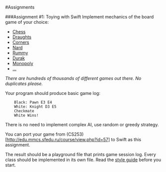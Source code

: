 #Assignments

###Assignment #1: Toying with Swift
Implement mechanics of the board game of your choice:
* [Chess](https://en.wikipedia.org/wiki/Chess)
* [Draughts](https://en.wikipedia.org/wiki/Draughts)
* [Corners](https://en.wikipedia.org/wiki/Ugolki)
* [Nard](https://en.wikipedia.org/wiki/Nard_(game))
* [Rummy](https://en.wikipedia.org/wiki/Rummy)
* [Durak](https://en.wikipedia.org/wiki/Durak)
* [Monopoly](https://en.wikipedia.org/wiki/Monopoly_(game))
* [...](https://boardgamegeek.com/browse/boardgamecategory)

_There are hundreds of thousands of different games out there. No duplicates please._

Your program should produce basic game log:
```
    Black: Pawn E3 E4
    White: Knight D3 E5
    Checkmate
    White Wins!
```
There is no need to implement complex AI, use random or greedy strategy.

You can port your game from (CS253)[http://edu.mmcs.sfedu.ru/course/view.php?id=57] to Swift as this assignment.

The result should be a playground file that prints game session log.
Every class should be implemented in its own file.
Read the [style guide](https://github.com/raywenderlich/swift-style-guide) before you start.
